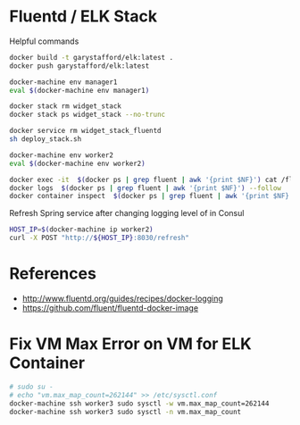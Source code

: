# Fluentd / ELK Stack

Helpful commands

```bash
docker build -t garystafford/elk:latest .
docker push garystafford/elk:latest

docker-machine env manager1
eval $(docker-machine env manager1)

docker stack rm widget_stack
docker stack ps widget_stack --no-trunc

docker service rm widget_stack_fluentd
sh deploy_stack.sh

docker-machine env worker2
eval $(docker-machine env worker2)

docker exec -it  $(docker ps | grep fluent | awk '{print $NF}') cat /fluentd/log/docker.log && date -u
docker logs  $(docker ps | grep fluent | awk '{print $NF}') --follow
docker container inspect  $(docker ps | grep fluent | awk '{print $NF}')
```

Refresh Spring service after changing logging level of in Consul

```bash
HOST_IP=$(docker-machine ip worker2)
curl -X POST "http://${HOST_IP}:8030/refresh"
```

# References

- <http://www.fluentd.org/guides/recipes/docker-logging>
- <https://github.com/fluent/fluentd-docker-image>

# Fix VM Max Error on VM for ELK Container

```bash
# sudo su -
# echo "vm.max_map_count=262144" >> /etc/sysctl.conf
docker-machine ssh worker3 sudo sysctl -w vm.max_map_count=262144
docker-machine ssh worker3 sudo sysctl -n vm.max_map_count
```
